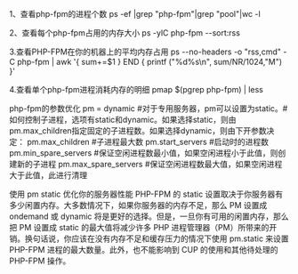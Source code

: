 1、查看php-fpm的进程个数
ps -ef |grep "php-fpm"|grep "pool"|wc -l


2、查看每个php-fpm占用的内存大小
ps -ylC php-fpm --sort:rss


3.查看PHP-FPM在你的机器上的平均内存占用
ps --no-headers -o "rss,cmd" -C php-fpm | awk '{ sum+=$1 } END { printf ("%d%s\n", sum/NR/1024,"M") }'


4.查看单个php-fpm进程消耗内存的明细
pmap $(pgrep php-fpm) | less


php-fpm的参数优化
pm = dynamic #对于专用服务器，pm可以设置为static。#如何控制子进程，选项有static和dynamic。如果选择static，则由pm.max_children指定固定的子进程数。如果选择dynamic，则由下开参数决定：
pm.max_children #子进程最大数
pm.start_servers #启动时的进程数
pm.min_spare_servers #保证空闲进程数最小值，如果空闲进程小于此值，则创建新的子进程
pm.max_spare_servers #保证空闲进程数最大值，如果空闲进程大于此值，此进行清理


使用 pm static 优化你的服务器性能
PHP-FPM 的 static 设置取决于你服务器有多少闲置内存。大多数情况下，如果你服务器的内存不足，那么 PM 设置成 ondemand 或 dynamic 将是更好的选择。但是，一旦你有可用的闲置内存，那么把 PM 设置成 static 的最大值将减少许多 PHP 进程管理器（PM）所带来的开销。换句话说，你应该在没有内存不足和缓存压力的情况下使用 pm.static 来设置 PHP-FPM 进程的最大数量。此外，也不能影响到 CUP 的使用和其他待处理的 PHP-FPM 操作。